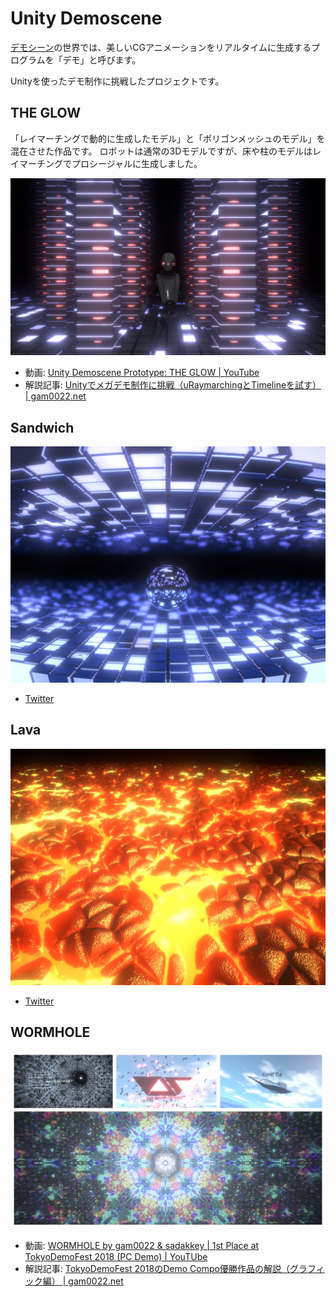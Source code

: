 # Unity Demoscene

[デモシーン](https://ja.wikipedia.org/wiki/%E3%83%87%E3%83%A2%E3%82%B7%E3%83%BC%E3%83%B3)の世界では、美しいCGアニメーションをリアルタイムに生成するプログラムを「デモ」と呼びます。

Unityを使ったデモ制作に挑戦したプロジェクトです。

## THE GLOW

「レイマーチングで動的に生成したモデル」と「ポリゴンメッシュのモデル」を混在させた作品です。
ロボットは通常の3Dモデルですが、床や柱のモデルはレイマーチングでプロシージャルに生成しました。

[![THE GLOW](screen_shots/the-glow.jpg)](screen_shots/the-glow.jpg)

- 動画: [Unity Demoscene Prototype: THE GLOW | YouTube](https://www.youtube.com/watch?v=BZGO5xXuPj8)
- 解説記事: [Unityでメガデモ制作に挑戦（uRaymarchingとTimelineを試す） | gam0022.net](https://gam0022.net/blog/2017/12/25/unity-demoscene/)

## Sandwich

[![sandwich](screen_shots/sandwich.jpg)](screen_shots/sandwich.jpg)

- [Twitter](https://twitter.com/gam0022/status/1003274796895895554)

## Lava

[![lava](screen_shots/lava.jpg)](screen_shots/lava.jpg)

- [Twitter](https://twitter.com/gam0022/status/1017560330338107393)

## WORMHOLE

[![wormhole](screen_shots/wormhole.jpg)](screen_shots/wormhole.jpg)

- 動画: [WORMHOLE by gam0022 & sadakkey | 1st Place at TokyoDemoFest 2018 (PC Demo) | YouTUbe](https://youtu.be/k5MotEfghjQ)
- 解説記事: [TokyoDemoFest 2018のDemo Compo優勝作品の解説（グラフィック編） | gam0022.net](https://gam0022.net/blog/2018/12/12/tdf2018/)
